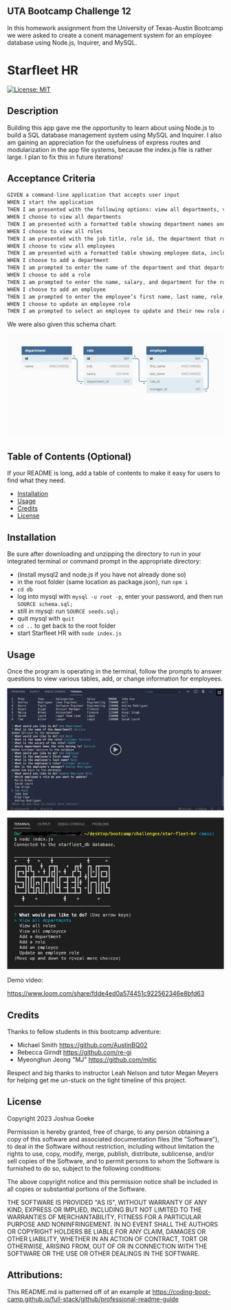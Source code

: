 ## UTA Bootcamp Challenge 12

In this homework assignment from the University of Texas-Austin Bootcamp we were asked to create a conent management system for an employee database using Node.js, Inquirer, and MySQL.

# Starfleet HR
[![License: MIT](https://img.shields.io/badge/License-MIT-yellow.svg)](https://opensource.org/licenses/MIT)

## Description

Building this app gave me the opportunity to learn about using Node.js to build a SQL database management system using MySQL and Inquirer. I also am gaining an appreciation for the usefulness of express routes and modularization in the app file systems, because the index.js file is rather large. I plan to fix this in future iterations!

## Acceptance Criteria

```md
GIVEN a command-line application that accepts user input
WHEN I start the application
THEN I am presented with the following options: view all departments, view all roles, view all employees, add a department, add a role, add an employee, and update an employee role
WHEN I choose to view all departments
THEN I am presented with a formatted table showing department names and department ids
WHEN I choose to view all roles
THEN I am presented with the job title, role id, the department that role belongs to, and the salary for that role
WHEN I choose to view all employees
THEN I am presented with a formatted table showing employee data, including employee ids, first names, last names, job titles, departments, salaries, and managers that the employees report to
WHEN I choose to add a department
THEN I am prompted to enter the name of the department and that department is added to the database
WHEN I choose to add a role
THEN I am prompted to enter the name, salary, and department for the role and that role is added to the database
WHEN I choose to add an employee
THEN I am prompted to enter the employee’s first name, last name, role, and manager, and that employee is added to the database
WHEN I choose to update an employee role
THEN I am prompted to select an employee to update and their new role and this information is updated in the database 
```
We were also given this schema chart:

![Schema Chart](./assets/images/12-sql-homework-demo-01.png?raw=true)

## Table of Contents (Optional)

If your README is long, add a table of contents to make it easy for users to find what they need.

- [Installation](#installation)
- [Usage](#usage)
- [Credits](#credits)
- [License](#license)

## Installation

Be sure after downloading and unzipping the directory to run in your integrated terminal or command prompt in the appropriate directory:

- (install mysql2 and node.js if you have not already done so)
- in the root folder (same location as package.json), run ```npm i```
- ```cd db```
- log into mysql with ```mysql -u root -p```, enter your password, and then run ```SOURCE schema.sql;```
- still in mysql: run ```SOURCE seeds.sql;```
- quit mysql with ```quit```
- ```cd ..``` to get back to the root folder
- start Starfleet HR with ```node index.js```


## Usage

Once the program is operating in the terminal, follow the prompts to answer questions to view various tables, add, or change information for employees.

    
![Example preview](./assets/images/12-sql-homework-video-thumbnail.png?raw=true)

![Example preview](./assets/images/starfleet-HR-in-action.jpg?raw=true)
    

Demo video:

https://www.loom.com/share/fdde4ed0a574451c922562346e8bfd63

## Credits

Thanks to fellow students in this bootcamp adventure:

- Michael Smith https://github.com/AustinBQ02
- Rebecca Girndt https://github.com/re-gi
- Myeonghun Jeong "MJ" https://github.com/mjtic

Respect and big thanks to instructor Leah Nelson and tutor Megan Meyers for helping get me un-stuck on the tight timeline of this project.


## License

Copyright 2023 Joshua Goeke

Permission is hereby granted, free of charge, to any person obtaining a copy of this software and associated documentation files (the "Software"), to deal in the Software without restriction, including without limitation the rights to use, copy, modify, merge, publish, distribute, sublicense, and/or sell copies of the Software, and to permit persons to whom the Software is furnished to do so, subject to the following conditions:

The above copyright notice and this permission notice shall be included in all copies or substantial portions of the Software.

THE SOFTWARE IS PROVIDED "AS IS", WITHOUT WARRANTY OF ANY KIND, EXPRESS OR IMPLIED, INCLUDING BUT NOT LIMITED TO THE WARRANTIES OF MERCHANTABILITY, FITNESS FOR A PARTICULAR PURPOSE AND NONINFRINGEMENT. IN NO EVENT SHALL THE AUTHORS OR COPYRIGHT HOLDERS BE LIABLE FOR ANY CLAIM, DAMAGES OR OTHER LIABILITY, WHETHER IN AN ACTION OF CONTRACT, TORT OR OTHERWISE, ARISING FROM, OUT OF OR IN CONNECTION WITH THE SOFTWARE OR THE USE OR OTHER DEALINGS IN THE SOFTWARE.


## Attributions:
This README.md is patterned off of an example at https://coding-boot-camp.github.io/full-stack/github/professional-readme-guide
